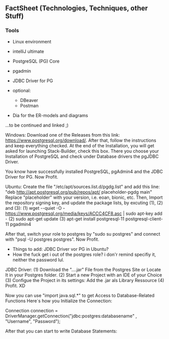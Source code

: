 ## FactSheet (Technologies, Techniques, other Stuff)
### Tools
* Linux environment
* intelliJ ultimate
* PostgreSQL (PG) Core
* pgadmin
* JDBC Driver for PG
* optional: 
  * DBeaver
  * Postman
  
* Dia for the ER-models and diagrams

...to be continued and linked ;)


Windows: Download one of the Releases from this link: https://www.postgresql.org/download/.
After that, follow the instructions and keep everything checked. At the end of the Installation, you will
get asked for launching Stack-Builder, check this box. There you choose your Installation of PostgreSQL and check under Database drivers the pgJDBC Driver. 

You know have successfully installed PostgreSQL, pgAdmin4 and the JDBC Driver for PG. Now Profit.


Ubuntu: Create the file "/etc/apt/sources.list.d/pgdg.list" and add this line:
        "deb http://apt.postgresql.org/pub/repos/apt/ placeholder-pgdg main"
Replace "placeholder" with your version, i.e. eoan, bionic, etc. Then, Import the repository signing key, and update the package lists,
by excuting (1), (2) and (3):
(1) wget --quiet -O - https://www.postgresql.org/media/keys/ACCC4CF8.asc | sudo apt-key add -
(2) sudo apt-get update
(3) apt-get install postgresql-11 postgresql-client-11 pgadmin4

After that, switch your role to postgres by "sudo su postgres" and connect with "psql -U postgres postgres".
Now Profit.

- Things to add: JDBC Driver vor PG in Ubuntu?
- How the fuck get i out of the postgres role? i don'r remind specifiy it, neither the password lul.

        
JDBC Driver: 
(1) Download the "....jar" File from the Postgres Site or Locate It in your Postgres folder.
(2) Start a new Project with an IDE of your Choice
(3) Configue the Project in its settings: Add the .jar als Library Ressource
(4) Profit. XD

Now you can use "import java.sql.*" to get Access to Database-Related Functions
Here`s how you Initialize the Connection:

Connection connection = DriverManager.getConnection("jdbc:postgres:databasename" , "Username", "Password");

After that you can start to write Database Statements:
        
        
